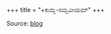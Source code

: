 +++
title = "+ಕುಮ್ಭ-ಸಮ್ಭವೀಯಮ್"
+++

Source: [blog](http://kathaakaala.blogspot.com/2020/06/blog-post.html)